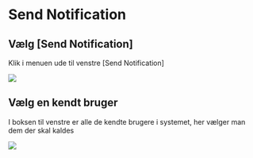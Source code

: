# Send Notification

## Vælg \[Send Notification]

Klik i menuen ude til venstre \[Send Notification]

![](../.gitbook/assets/send\_notification\_.png)

## Vælg en kendt bruger

I boksen til venstre er alle de kendte brugere i systemet, her vælger man dem der skal kaldes

![](../.gitbook/assets/kendt\_bruger.png)
